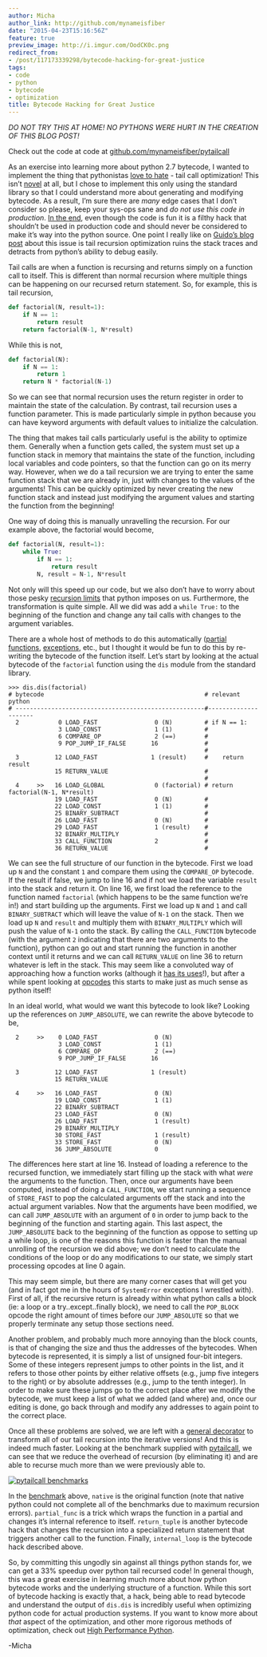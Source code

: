 ```yaml
---
author: Micha
author_link: http://github.com/mynameisfiber
date: "2015-04-23T15:16:56Z"
feature: true
preview_image: http://i.imgur.com/OodCK0c.png
redirect_from:
- /post/117173339298/bytecode-hacking-for-great-justice
tags:
- code
- python
- bytecode
- optimization
title: Bytecode Hacking for Great Justice
---
```


<p><em>DO NOT TRY THIS AT HOME! NO PYTHONS WERE HURT IN THE CREATION OF THIS BLOG POST!</em></p>
<p>Check out the code at code at <a href="http://github.com/mynameisfiber/pytailcall">github.com/mynameisfiber/pytailcall</a></p>
<p>As an exercise into learning more about python 2.7 bytecode, I wanted to implement the thing that pythonistas <a href="http://neopythonic.blogspot.com/2009/04/tail-recursion-elimination.html">love to hate</a> - tail call optimization! This isn&rsquo;t <a href="http://www.teamrubber.com/blog/python-tail-optimisation-using-byteplay/">novel</a> at all, but I chose to implement this only using the standard library so that I could understand more about generating and modifying bytecode. As a result, I&rsquo;m sure there are <em>many</em> edge cases that I don&rsquo;t consider so please, keep your sys-ops sane and <em>do not use this code in production</em>. <a href="https://github.com/mynameisfiber/pytailcall/">In the end</a>, even though the code is fun it is a filthy hack that shouldn&rsquo;t be used in production code and should never be considered to make it&rsquo;s way into the python source. One point I really like on <a href="http://neopythonic.blogspot.com/2009/04/tail-recursion-elimination.html">Guido&rsquo;s blog post</a> about this issue is tail recursion optimization ruins the stack traces and detracts from python&rsquo;s ability to debug easily.</p>
<p>Tail calls are when a function is recursing and returns simply on a function call to itself. This is different than normal recursion where multiple things can be happening on our recursed return statement. So, for example, this is tail recursion,</p>

```python
def factorial(N, result=1):
    if N == 1:
        return result
    return factorial(N-1, N*result)
```
While this is not,

```python
def factorial(N):
    if N == 1:
        return 1
    return N * factorial(N-1)
```

<p>So we can see that normal recursion uses the return register in order to maintain the state of the calculation. By contrast, tail recursion uses a function parameter. This is made particularly simple in python because you can have keyword arguments with default values to initialize the calculation.</p>
<p>The thing that makes tail calls particularly useful is the ability to optimize them. Generally when a function gets called, the system must set up a function stack in memory that maintains the state of the function, including local variables and code pointers, so that the function can go on its merry way. However, when we do a tail recursion we are trying to enter the same function stack that we are already in, just with changes to the values of the arguments! This can be quickly optimized by never creating the new function stack and instead just modifying the argument values and starting the function from the beginning!</p>
<p>One way of doing this is manually unravelling the recursion. For our example above, the factorial would become,</p>

```python
def factorial(N, result=1):
    while True:
        if N == 1:
            return result
        N, result = N-1, N*result
```

<p>Not only will this speed up our code, but we also don&rsquo;t have to worry about those pesky <a href="https://docs.python.org/2/library/sys.html#sys.setrecursionlimit">recursion limits</a> that python imposes on us. Furthermore, the transformation is quite simple. All we did was add a <code>while True:</code> to the beginning of the function and change any tail calls with changes to the argument variables.</p>
<p>There are a whole host of methods to do this automatically (<a href="http://tomforb.es/adding-tail-call-optimization-to-python">partial functions</a>, <a href="http://lambda-the-ultimate.org/node/1331">exceptions</a>, etc., but I thought it would be fun to do this by re-writing the bytecode of the function itself. Let&rsquo;s start by looking at the actual bytecode of the <code>factorial</code> function using the <code>dis</code> module from the standard library.</p>

```
>>> dis.dis(factorial)
# bytecode                                             # relevant python
# -----------------------------------------------------#---------------------
  2           0 LOAD_FAST                0 (N)         # if N == 1:
              3 LOAD_CONST               1 (1)         #
              6 COMPARE_OP               2 (==)        #
              9 POP_JUMP_IF_FALSE       16             #
                                                       #
  3          12 LOAD_FAST               1 (result)     #    return result
             15 RETURN_VALUE                           #
                                                       #
  4     >>   16 LOAD_GLOBAL              0 (factorial) # return factorial(N-1, N*result)
             19 LOAD_FAST                0 (N)         #
             22 LOAD_CONST               1 (1)         #
             25 BINARY_SUBTRACT                        #
             26 LOAD_FAST                0 (N)         #
             29 LOAD_FAST                1 (result)    #
             32 BINARY_MULTIPLY                        #
             33 CALL_FUNCTION            2             #
             36 RETURN_VALUE                           #
```

<p>We can see the full structure of our function in the bytecode. First we load up <code>N</code> and the constant <code>1</code> and compare them using the <code>COMPARE_OP</code> bytecode. If the result if false, we jump to line 16 and if not we load the variable <code>result</code> into the stack and return it. On line 16, we first load the reference to the function named <code>factorial</code> (which happens to be the same function we&rsquo;re in!) and start building up the arguments. First we load up <code>N</code> and <code>1</code> and call <code>BINARY_SUBTRACT</code> which will leave the value of <code>N-1</code> on the stack. Then we load up <code>N</code> and <code>result</code> and multiply them with <code>BINARY_MULTIPLY</code> which will push the value of <code>N-1</code> onto the stack. By calling the <code>CALL_FUNCTION</code> bytecode (with the argument <code>2</code> indicating that there are two arguments to the function), python can go out and start running the function in another context until it returns and we can call <code>RETURN_VALUE</code> on line 36 to return whatever is left in the stack. This may seem like a convoluted way of approaching how a function works (although it <a href="http://shop.oreilly.com/product/0636920028963.do">has its uses</a>!), but after a while spent looking at <a href="http://unpyc.sourceforge.net/Opcodes.html">opcodes</a> this starts to make just as much sense as python itself!</p>
<p>In an ideal world, what would we want this bytecode to look like? Looking up the references on <code>JUMP_ABSOLUTE</code>, we can rewrite the above bytecode to be,</p>

```
  2     >>    0 LOAD_FAST                0 (N)
              3 LOAD_CONST               1 (1)
              6 COMPARE_OP               2 (==)
              9 POP_JUMP_IF_FALSE       16

  3          12 LOAD_FAST               1 (result)
             15 RETURN_VALUE

  4     >>   16 LOAD_FAST                0 (N)
             19 LOAD_CONST               1 (1)
             22 BINARY_SUBTRACT
             23 LOAD_FAST                0 (N)
             26 LOAD_FAST                1 (result)
             29 BINARY_MULTIPLY
             30 STORE_FAST               1 (result)
             33 STORE_FAST               0 (N)
             36 JUMP_ABSOLUTE            0
```

<p>The differences here start at line 16. Instead of loading a reference to the recursed function, we immediately start filling up the stack with what <em>were</em> the arguments to the function. Then, once our arguments have been computed, instead of doing a <code>CALL_FUNCTION</code>, we start running a sequence of <code>STORE_FAST</code> to pop the calculated arguments off the stack and into the actual argument variables. Now that the arguments have been modified, we can call <code>JUMP_ABSOLUTE</code> with an argument of <code>0</code> in order to jump back to the beginning of the function and starting again. This last aspect, the <code>JUMP_ABSOLUTE</code> back to the beginning of the function as oppose to setting up a while loop, is one of the reasons this function is faster than the manual unrolling of the recursion we did above; we don&rsquo;t need to calculate the conditions of the loop or do any modifications to our state, we simply start processing opcodes at line 0 again.</p>
<p>This may seem simple, but there are many corner cases that will get you (and in fact got me in the hours of <code>SystemError</code> exceptions I wrestled with). First of all, if the recursive return is already within what python calls a block (ie: a loop or a try..except..finally block), we need to call the <code>POP_BLOCK</code> opcode the right amount of times before our <code>JUMP_ABSOLUTE</code> so that we properly terminate any setup those sections need.</p>
<p>Another problem, and probably much more annoying than the block counts, is that of changing the size and thus the addresses of the bytecodes. When bytecode is represented, it is simply a list of unsigned four-bit integers. Some of these integers represent jumps to other points in the list, and it refers to those other points by either relative offsets (e.g., jump five integers to the right) or by absolute addresses (e.g., jump to the tenth integer). In order to make sure these jumps go to the correct place after we modify the bytecode, we must keep a list of what we added (and where) and, once our editing is done, go back through and modify any addresses to again point to the correct place.</p>
<p>Once all these problems are solved, we are left with a <a href="https://github.com/mynameisfiber/pytailcall/blob/master/pytailcall/internal_loop.py#L77">general decorator</a> to transform all of our tail recursion into the iterative versions! And this is indeed much faster. Looking at the benchmark supplied with <a href="https://github.com/mynameisfiber/pytailcall/">pytailcall</a>, we can see that we reduce the overhead of recursion (by eliminating it) and are able to recurse much more than we were previously able to.</p>

<a href="http://i.imgur.com/OodCK0c.png"><img src="http://i.imgur.com/OodCK0c.png" alt="pytailcall benchmarks"/></a>

<p>In the <a href="https://github.com/mynameisfiber/pytailcall/blob/master/pytailcall/examples.py">benchmark</a> above, <code>native</code> is the original function (note that native python could not complete all of the benchmarks due to maximum recursion errors). <code>partial_func</code> is a trick which wraps the function in a partial and changes it&rsquo;s internal reference to itself. <code>return_tuple</code> is another bytecode hack that changes the recursion into a specialized return statement that triggers another call to the function. Finally, <code>internal_loop</code> is the bytecode hack described above.</p>
<p>So, by committing this ungodly sin against all things python stands for, we can get a 33% speedup over python tail recursed code! In general though, this was a great exercise in learning much more about how python bytecode works and the underlying structure of a function. While this sort of bytecode hacking is exactly that, a hack, being able to read bytecode and understand the output of <code>dis.dis</code> is incredibly useful when optimizing python code for actual production systems. If you want to know more about <em>that</em> aspect of the optimization, and other more rigorous methods of optimization, check out <a href="http://shop.oreilly.com/product/0636920028963.do">High Performance Python</a>.</p>

<p>-Micha</p>

